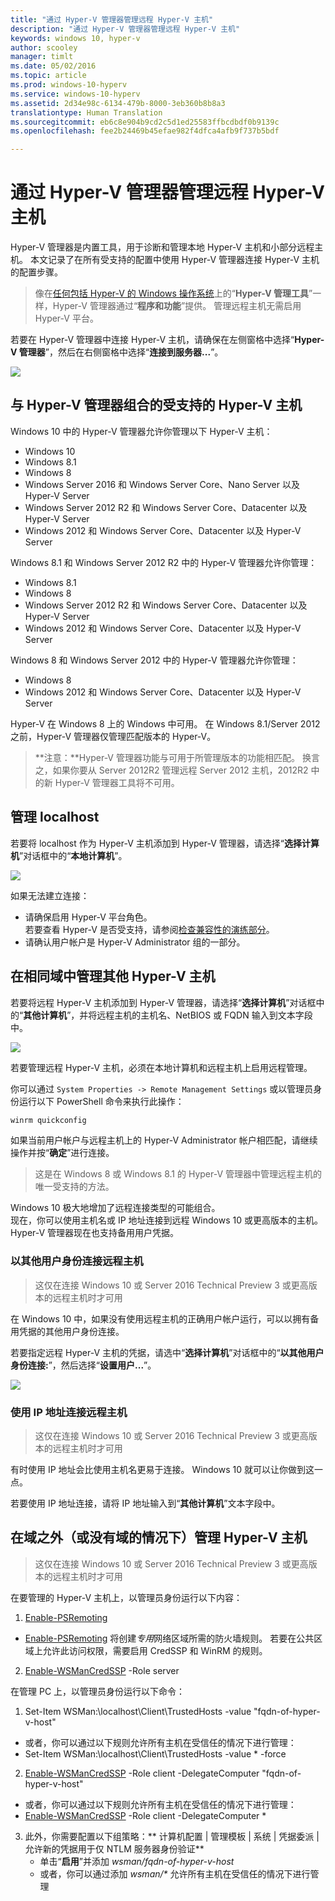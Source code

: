 ```yaml
---
title: "通过 Hyper-V 管理器管理远程 Hyper-V 主机"
description: "通过 Hyper-V 管理器管理远程 Hyper-V 主机"
keywords: windows 10, hyper-v
author: scooley
manager: timlt
ms.date: 05/02/2016
ms.topic: article
ms.prod: windows-10-hyperv
ms.service: windows-10-hyperv
ms.assetid: 2d34e98c-6134-479b-8000-3eb360b8b8a3
translationtype: Human Translation
ms.sourcegitcommit: eb6c8e904b9cd2c5d1ed25583ffbcdbdf0b9139c
ms.openlocfilehash: fee2b24469b45efae982f4dfca4afb9f737b5bdf

---
```


# 通过 Hyper-V 管理器管理远程 Hyper-V 主机

Hyper-V 管理器是内置工具，用于诊断和管理本地 Hyper-V 主机和小部分远程主机。  本文记录了在所有受支持的配置中使用 Hyper-V 管理器连接 Hyper-V 主机的配置步骤。

> 像在[任何包括 Hyper-V 的 Windows 操作系统](../quick_start/walkthrough_compatibility.md#OperatingSystemRequirements)上的“**Hyper-V 管理工具**”一样，Hyper-V 管理器通过“**程序和功能**”提供。  管理远程主机无需启用 Hyper-V 平台。

若要在 Hyper-V 管理器中连接 Hyper-V 主机，请确保在左侧窗格中选择“**Hyper-V 管理器**”，然后在右侧窗格中选择“**连接到服务器...**”。

![](media/HyperVManager-ConnectToHost.png)

## 与 Hyper-V 管理器组合的受支持的 Hyper-V 主机
Windows 10 中的 Hyper-V 管理器允许你管理以下 Hyper-V 主机：
* Windows 10
* Windows 8.1
* Windows 8
* Windows Server 2016 和 Windows Server Core、Nano Server 以及 Hyper-V Server
* Windows Server 2012 R2 和 Windows Server Core、Datacenter 以及 Hyper-V Server
* Windows 2012 和 Windows Server Core、Datacenter 以及 Hyper-V Server

Windows 8.1 和 Windows Server 2012 R2 中的 Hyper-V 管理器允许你管理：
* Windows 8.1
* Windows 8
* Windows Server 2012 R2 和 Windows Server Core、Datacenter 以及 Hyper-V Server
* Windows 2012 和 Windows Server Core、Datacenter 以及 Hyper-V Server

Windows 8 和 Windows Server 2012 中的 Hyper-V 管理器允许你管理：
* Windows 8
* Windows 2012 和 Windows Server Core、Datacenter 以及 Hyper-V Server

Hyper-V 在 Windows 8 上的 Windows 中可用。  在 Windows 8.1/Server 2012 之前，Hyper-V 管理器仅管理匹配版本的 Hyper-V。

> **注意：**Hyper-V 管理器功能与可用于所管理版本的功能相匹配。  换言之，如果你要从 Server 2012R2 管理远程 Server 2012 主机，2012R2 中的新 Hyper-V 管理器工具将不可用。

## 管理 localhost ##
若要将 localhost 作为 Hyper-V 主机添加到 Hyper-V 管理器，请选择“**选择计算机**”对话框中的“**本地计算机**”。

![](media/HyperVManager-ConnectToLocalHost.png)

如果无法建立连接：
*  请确保启用 Hyper-V 平台角色。  
  若要查看 Hyper-V 是否受支持，请参阅[检查兼容性的演练部分](../quick_start/walkthrough_compatibility.md)。
*  请确认用户帐户是 Hyper-V Administrator 组的一部分。


## 在相同域中管理其他 Hyper-V 主机 ##

若要将远程 Hyper-V 主机添加到 Hyper-V 管理器，请选择“**选择计算机**”对话框中的“**其他计算机**”，并将远程主机的主机名、NetBIOS 或 FQDN 输入到文本字段中。

![](media/HyperVManager-ConnectToRemoteHost.png)

若要管理远程 Hyper-V 主机，必须在本地计算机和远程主机上启用远程管理。

你可以通过 `System Properties -> Remote Management Settings` 或以管理员身份运行以下 PowerShell 命令来执行此操作：  

``` PowerShell
winrm quickconfig
```

如果当前用户帐户与远程主机上的 Hyper-V Administrator 帐户相匹配，请继续操作并按“**确定**”进行连接。  

> 这是在 Windows 8 或 Windows 8.1 的 Hyper-V 管理器中管理远程主机的唯一受支持的方法。


Windows 10 极大地增加了远程连接类型的可能组合。  
现在，你可以使用主机名或 IP 地址连接到远程 Windows 10 或更高版本的主机。  Hyper-V 管理器现在也支持备用用户凭据。  


### 以其他用户身份连接远程主机
> 这仅在连接 Windows 10 或 Server 2016 Technical Preview 3 或更高版本的远程主机时才可用

在 Windows 10 中，如果没有使用远程主机的正确用户帐户运行，可以以拥有备用凭据的其他用户身份连接。

若要指定远程 Hyper-V 主机的凭据，请选中“**选择计算机**”对话框中的“**以其他用户身份连接:**”，然后选择“**设置用户...**”。

![](media/HyperVManager-ConnectToRemoteHostAltCreds.png)


### 使用 IP 地址连接远程主机
> 这仅在连接 Windows 10 或 Server 2016 Technical Preview 3 或更高版本的远程主机时才可用

有时使用 IP 地址会比使用主机名更易于连接。  Windows 10 就可以让你做到这一点。

若要使用 IP 地址连接，请将 IP 地址输入到“**其他计算机**”文本字段中。


## 在域之外（或没有域的情况下）管理 Hyper-V 主机 ##
> 这仅在连接 Windows 10 或 Server 2016 Technical Preview 3 或更高版本的远程主机时才可用

在要管理的 Hyper-V 主机上，以管理员身份运行以下内容：

1.  [Enable-PSRemoting](https://technet.microsoft.com/en-us/library/hh849694.aspx)
  * [Enable-PSRemoting](https://technet.microsoft.com/en-us/library/hh849694.aspx) 将创建*专用*网络区域所需的防火墙规则。 若要在公共区域上允许此访问权限，需要启用 CredSSP 和 WinRM 的规则。
2.  [Enable-WSManCredSSP](https://technet.microsoft.com/en-us/library/hh849872.aspx) -Role server

在管理 PC 上，以管理员身份运行以下命令：

1. Set-Item WSMan:\localhost\Client\TrustedHosts -value "fqdn-of-hyper-v-host"
  * 或者，你可以通过以下规则允许所有主机在受信任的情况下进行管理：
  * Set-Item WSMan:\localhost\Client\TrustedHosts -value * -force
2. [Enable-WSManCredSSP](https://technet.microsoft.com/en-us/library/hh849872.aspx) -Role client -DelegateComputer "fqdn-of-hyper-v-host"
  * 或者，你可以通过以下规则允许所有主机在受信任的情况下进行管理：
  * [Enable-WSManCredSSP](https://technet.microsoft.com/en-us/library/hh849872.aspx) -Role client -DelegateComputer *
3. 此外，你需要配置以下组策略：** 计算机配置 | 管理模板 | 系统 | 凭据委派 | 允许新的凭据用于仅 NTLM 服务器身份验证**
    * 单击“**启用**”并添加 *wsman/fqdn-of-hyper-v-host*
    * 或者，你可以通过添加 _wsman/*_ 允许所有主机在受信任的情况下进行管理



<!--HONumber=Jun16_HO5-->


